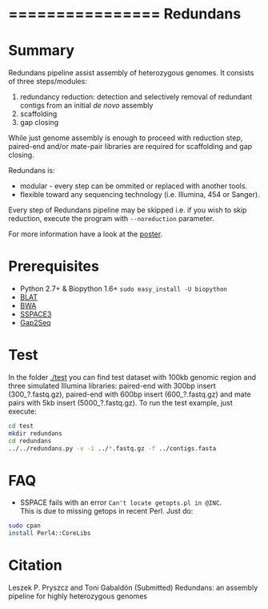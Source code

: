 ================
 Redundans
================


Summary
================

Redundans pipeline assist assembly of heterozygous genomes. 
It consists of three steps/modules: 

1. redundancy reduction: detection and selectively removal of redundant contigs from an initial *de novo* assembly
2. scaffolding 
3. gap closing

While just genome assembly is enough to proceed with reduction step, paired-end and/or mate-pair libraries are required for scaffolding and gap closing. 

Redundans is: 

* modular - every step can be ommited or replaced with another tools. 
* flexible toward any sequencing technology (i.e. Illumina, 454 or Sanger). 

Every step of Redundans pipeline may be skipped i.e. if you wish to skip reduction, execute the program with `--noreduction` parameter.  

For more information have a look at the [poster](https://github.com/lpryszcz/redundans/blob/master/docs/poster.pdf). 

Prerequisites
================

* Python 2.7+ & Biopython 1.6+ `sudo easy_install -U biopython`
* [BLAT](https://genome.ucsc.edu/FAQ/FAQblat.html#blat3)
* [BWA](http://bio-bwa.sourceforge.net/)
* [SSPACE3](http://www.baseclear.com/genomics/bioinformatics/basetools/SSPACE)
* [Gap2Seq](http://www.cs.helsinki.fi/u/lmsalmel/Gap2Seq/)

Test
================
In the folder [./test](https://github.com/lpryszcz/redundans/tree/master/test) you can find test dataset with 100kb genomic region and three simulated Illumina libraries: paired-end with 300bp insert (300_?.fastq.gz), paired-end with 600bp insert (600_?.fastq.gz) and mate pairs with 5kb insert (5000_?.fastq.gz). 
To run the test example, just execute: 

```bash
cd test
mkdir redundans 
cd redundans
../../redundans.py -v -i ../*.fastq.gz -f ../contigs.fasta
```

FAQ
================

* SSPACE fails with an error `Can't locate getopts.pl in @INC`.  
This is due to missing getops in recent Perl. Just do:

```bash
sudo cpan
install Perl4::CoreLibs
```

Citation
================
Leszek P. Pryszcz and Toni Gabaldón (Submitted) Redundans: an assembly pipeline for highly heterozygous genomes 


